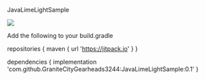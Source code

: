 JavaLimeLightSample

[![](https://jitpack.io/v/GraniteCityGearheads3244/JavaLimeLightSample.svg)](https://jitpack.io/#GraniteCityGearheads3244/JavaLimeLightSample)

Add the following to your build.gradle 

repositories {
    maven { url 'https://jitpack.io' }
}

dependencies {
    implementation 'com.github.GraniteCityGearheads3244:JavaLimeLightSample:0.1'
}
